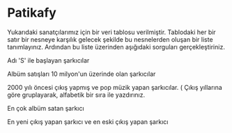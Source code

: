 # Patikafy

Yukarıdaki sanatçılarımız için bir veri tablosu verilmiştir. Tablodaki her bir satır bir nesneye karşılık gelecek şekilde bu nesnelerden oluşan bir liste tanımlayınız. Ardından bu liste üzerinden aşığıdaki sorguları gerçekleştiriniz.

Adı 'S' ile başlayan şarkıcılar

Albüm satışları 10 milyon'un üzerinde olan şarkıcılar

2000 yılı öncesi çıkış yapmış ve pop müzik yapan şarkıcılar. ( Çıkış yıllarına göre gruplayarak, alfabetik bir sıra ile yazdırınız.

En çok albüm satan şarkıcı

En yeni çıkış yapan şarkıcı ve en eski çıkış yapan şarkıcı
